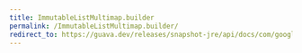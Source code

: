 ```yaml
---
title: ImmutableListMultimap.builder
permalink: /ImmutableListMultimap.builder/
redirect_to: https://guava.dev/releases/snapshot-jre/api/docs/com/google/common/collect/ImmutableListMultimap.html#builder--
---
```

